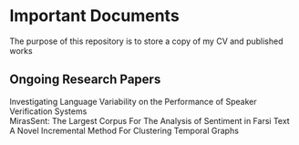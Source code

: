 # Important Documents
The purpose of this repository is to store a copy of my CV and published works


## Ongoing Research Papers
Investigating Language Variability on the Performance of Speaker Verification Systems  
MirasSent: The Largest Corpus For The Analysis of Sentiment in Farsi Text  
A Novel Incremental Method For Clustering Temporal Graphs  